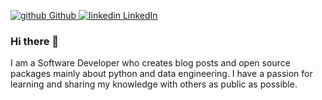 <p>
  <a href="https://github.com/[removed]" rel="nofollow noreferrer">
    <img src="https://www.google.com/url?sa=i&url=https%3A%2F%2Fwww.youtube.com%2Fwatch%3Fv%3DkqUR3KtWbTk&psig=AOvVaw3VR0mWwffrMjKae3YDtFWP&ust=1613559794967000&source=images&cd=vfe&ved=0CAIQjRxqFwoTCKj64emg7u4CFQAAAAAdAAAAABAw" alt="github"> Github
  </a>
  <a href="https://www.linkedin.com/in/mert-karabulut-1b0616127?lipi=urn%3Ali%3Apage%3Ad_flagship3_profile_view_base_contact_details%3BlaiRj8ulQHGWW912M7xvWA%3D%3D" rel="nofollow noreferrer">
    <img src="https://i.stack.imgur.com/gVE0j.png" alt="linkedin"> LinkedIn
  </a>
</p>



### Hi there 👋

<!--
**mertkarabulutt/mertkarabulutt** is a ✨ _special_ ✨ repository because its `README.md` (this file) appears on your GitHub profile.

Here are some ideas to get you started:

- 🔭 I’m currently working on Software Automation projects
- 🌱 I’m currently learning Data Science and Machine Learning
- 👯 I’m looking to collaborate on ...
- 🤔 I’m looking for help with ...
- 💬 Ask me about ...
- 📫 How to reach me: ...
- 😄 Pronouns: ...
- ⚡ Fun fact: ...
-->

I am a Software Developer who creates blog posts and open source packages mainly about python and data engineering. I have a passion for learning and sharing my knowledge with others as public as possible. 
